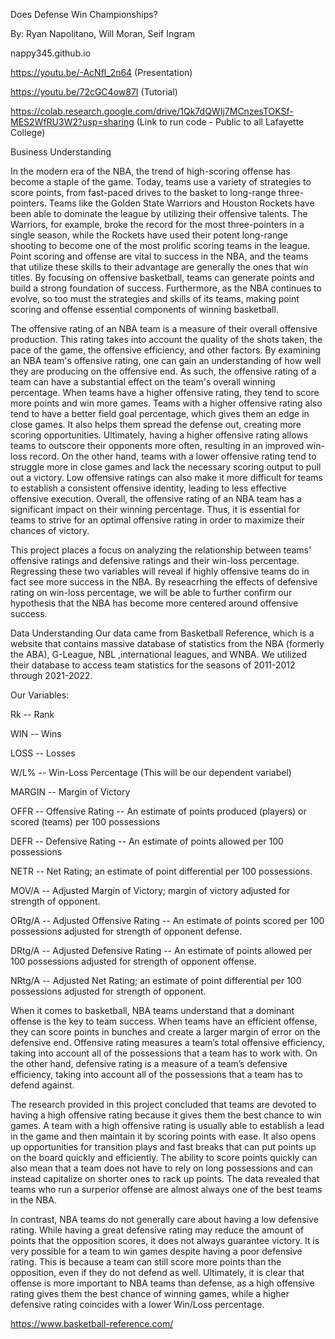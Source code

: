 Does Defense Win Championships?

By: Ryan Napolitano, Will Moran, Seif Ingram

nappy345.github.io

https://youtu.be/-AcNfl_2n64 (Presentation)

https://youtu.be/72cGC4ow87I (Tutorial)

https://colab.research.google.com/drive/1Qk7dQWIj7MCnzesTOKSf-MES2WfRU3W2?usp=sharing    (Link to run code - Public to all Lafayette College)

Business Understanding

In the modern era of the NBA, the trend of high-scoring offense has become a staple of the game. Today, teams use a variety of strategies to score points, from fast-paced drives to the basket to long-range three-pointers. Teams like the Golden State Warriors and Houston Rockets have been able to dominate the league by utilizing their offensive talents. The Warriors, for example, broke the record for the most three-pointers in a single season, while the Rockets have used their potent long-range shooting to become one of the most prolific scoring teams in the league. Point scoring and offense are vital to success in the NBA, and the teams that utilize these skills to their advantage are generally the ones that win titles. By focusing on offensive basketball, teams can generate points and build a strong foundation of success. Furthermore, as the NBA continues to evolve, so too must the strategies and skills of its teams, making point scoring and offense essential components of winning basketball.

The offensive rating of an NBA team is a measure of their overall offensive production. This rating takes into account the quality of the shots taken, the pace of the game, the offensive efficiency, and other factors. By examining an NBA team's offensive rating, one can gain an understanding of how well they are producing on the offensive end. As such, the offensive rating of a team can have a substantial effect on the team's overall winning percentage. When teams have a higher offensive rating, they tend to score more points and win more games. Teams with a higher offensive rating also tend to have a better field goal percentage, which gives them an edge in close games. It also helps them spread the defense out, creating more scoring opportunities. Ultimately, having a higher offensive rating allows teams to outscore their opponents more often, resulting in an improved win-loss record. On the other hand, teams with a lower offensive rating tend to struggle more in close games and lack the necessary scoring output to pull out a victory. Low offensive ratings can also make it more difficult for teams to establish a consistent offensive identity, leading to less effective offensive execution. Overall, the offensive rating of an NBA team has a significant impact on their winning percentage. Thus, it is essential for teams to strive for an optimal offensive rating in order to maximize their chances of victory.

This project places a focus on analyzing the relationship between teams' offensive ratings and defensive ratings and their win-loss percentage. Regressing these two variables will reveal if highly offensive teams do in fact see more success in the NBA. By reseacrhing the effects of defensive rating on win-loss percentage, we will be able to further confirm our hypothesis that the NBA has become more centered around offensive success.

Data Understanding
Our data came from Basketball Reference, which is a website that contains massive database of statistics from the NBA (formerly the ABA), G-League, NBL ,international leagues, and WNBA. We utilized their database to access team statistics for the seasons of 2011-2012 through 2021-2022.

Our Variables:

Rk -- Rank

WIN -- Wins

LOSS -- Losses

W/L% -- Win-Loss Percentage (This will be our dependent variabel)

MARGIN -- Margin of Victory

OFFR -- Offensive Rating -- An estimate of points produced (players) or scored (teams) per 100 possessions

DEFR -- Defensive Rating -- An estimate of points allowed per 100 possessions

NETR -- Net Rating; an estimate of point differential per 100 possessions.

MOV/A -- Adjusted Margin of Victory; margin of victory adjusted for strength of opponent.

ORtg/A -- Adjusted Offensive Rating -- An estimate of points scored per 100 possessions adjusted for strength of opponent defense.

DRtg/A -- Adjusted Defensive Rating -- An estimate of points allowed per 100 possessions adjusted for strength of opponent offense.

NRtg/A -- Adjusted Net Rating; an estimate of point differential per 100 possessions adjusted for strength of opponent.

When it comes to basketball, NBA teams understand that a dominant offense is the key to team success. When teams have an efficient offense, they can score points in bunches and create a larger margin of error on the defensive end. Offensive rating measures a team’s total offensive efficiency, taking into account all of the possessions that a team has to work with. On the other hand, defensive rating is a measure of a team’s defensive efficiency, taking into account all of the possessions that a team has to defend against.

The research provided in this project concluded that teams are devoted to having a high offensive rating because it gives them the best chance to win games. A team with a high offensive rating is usually able to establish a lead in the game and then maintain it by scoring points with ease. It also opens up opportunities for transition plays and fast breaks that can put points up on the board quickly and efficiently. The ability to score points quickly can also mean that a team does not have to rely on long possessions and can instead capitalize on shorter ones to rack up points. The data revealed that teams who run a surperior offense are almost always one of the best teams in the NBA.

In contrast, NBA teams do not generally care about having a low defensive rating. While having a great defensive rating may reduce the amount of points that the opposition scores, it does not always guarantee victory. It is very possible for a team to win games despite having a poor defensive rating. This is because a team can still score more points than the opposition, even if they do not defend as well. Ultimately, it is clear that offense is more important to NBA teams than defense, as a high offensive rating gives them the best chance of winning games, while a higher defensive rating coincides with a lower Win/Loss percentage.

https://www.basketball-reference.com/
